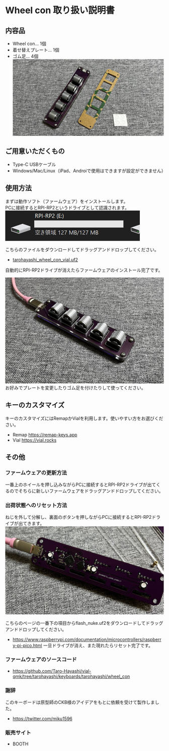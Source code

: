 # Wheel con 取り扱い説明書  
  
## 内容品  
- Wheel con... 1個
- 着せ替えプレート... 1個
- ゴム足... 4個
![](img/IMG_2659.jpg)

## ご用意いただくもの  
- Type-C USBケーブル  
- Windows/Mac/Linux（iPad、Androiで使用はできますが設定ができません）  

## 使用方法
まずは動作ソフト（ファームウェア）をインストールします。  
PCに接続するとRPI-RP2というドライブとして認識されます。  
![](img/rpi.jpg)  

こちらのファイルをダウンロードしてドラッグアンドドロップしてください。  
- [tarohayashi_wheel_con_vial.uf2](https://github.com/Taro-Hayashi/wheelcon/releases/download/0.23/tarohayashi_wheel_con_vial.uf2)

自動的にRPI-RP2ドライブが消えたらファームウェアのインストール完了です。  

![](img/IMG_2672.jpg)  
お好みでプレートを変更したりゴム足を付けたりして使ってください。  

## キーのカスタマイズ
キーのカスタマイズにはRemapかVialを利用します。使いやすい方をお選びください。  
- Remap https://remap-keys.app
- Vial https://vial.rocks

## その他
### ファームウェアの更新方法
一番上のホイールを押し込みながらPCに接続するとRPI-RP2ドライブが出てくるのでそちらに新しいファームウェアをドラッグアンドドロップしてください。  

### 出荷状態へのリセット方法
ねじを外して分解し、裏面のボタンを押しながらPCに接続するとRPI-RP2ドライブが出てきます。  
![](img/IMG_2667.jpg) 

こちらのページの一番下の項目からflash_nuke.uf2をダウンロードしてドラッグアンドドロップしてください。  
- https://www.raspberrypi.com/documentation/microcontrollers/raspberry-pi-pico.html
一旦ドライブが消え、また現れたらリセット完了です。

### ファームウェアのソースコード
- https://github.com/Taro-Hayashi/vial-qmk/tree/tarohayashi/keyboards/tarohayashi/wheel_con

### 謝辞
このキーボードは原型師のCKB様のアイデアをもとに依頼を受けて製作しました。  
- https://twitter.com/miku1596

### 販売サイト
- BOOTH 
